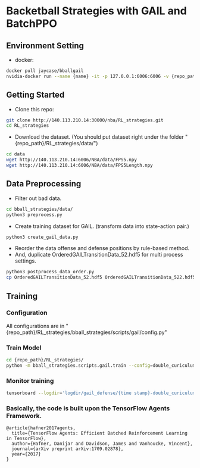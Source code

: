 # Backetball Strategies with GAIL and BatchPPO

## Environment Setting

- docker:

```bash
docker pull jaycase/bballgail
nvidia-docker run --name {name} -it -p 127.0.0.1:6006:6006 -v {repo_path}RL_strategies/:/RL_strategies -w /RL_strategies jaycase/bballgail bash
```

## Getting Started

- Clone this repo:

```bash
git clone http://140.113.210.14:30000/nba/RL_strategies.git
cd RL_strategies
```

- Download the dataset. (You should put dataset right under the folder "{repo_path}/RL_strategies/data/")

```bash
cd data
wget http://140.113.210.14:6006/NBA/data/FPS5.npy
wget http://140.113.210.14:6006/NBA/data/FPS5Length.npy
```

## Data Preprocessing

- Filter out bad data.

```bash
cd bball_strategies/data/
python3 preprocess.py
```

- Create training dataset for GAIL. (transform data into state-action pair.)

```bash
python3 create_gail_data.py
```

- Reorder the data offense and defense positions by rule-based method.
- And, duplicate OrderedGAILTransitionData_52.hdf5 for multi process settings.

```bash
python3 postprocess_data_order.py 
cp OrderedGAILTransitionData_52.hdf5 OrderedGAILTransitionData_522.hdf5
```

## Training

### Configuration

All configurations are in "{repo_path}/RL_strategies/bball_strategies/scripts/gail/config.py"


### Train Model

```bash
cd {repo_path}/RL_strategies/
python -m bball_strategies.scripts.gail.train --config=double_curiculum
```

### Monitor training

```bash
tensorboard --logdir='logdir/gail_defense/{time stamp}-double_curiculum'
```

### Basically, the code is built upon the TensorFlow Agents Framework.
``` shell
@article{hafner2017agents,
  title={TensorFlow Agents: Efficient Batched Reinforcement Learning in TensorFlow},
  author={Hafner, Danijar and Davidson, James and Vanhoucke, Vincent},
  journal={arXiv preprint arXiv:1709.02878},
  year={2017}
}
```